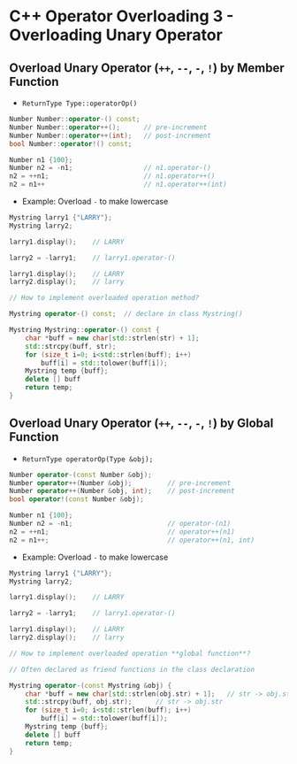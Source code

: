 # C++ Operator Overloading 3 - Overloading Unary Operator

## Overload Unary Operator (`++`, `--`, `-`, `!`) by Member Function

+ `ReturnType Type::operatorOp()`
```C++
Number Number::operator-() const;
Number Number::operator++();      // pre-increment
Number Number::operator++(int);   // post-increment
bool Number::operator!() const;

Number n1 {100}; 
Number n2 = -n1;                  // n1.operator-()
n2 = ++n1;                        // n1.operator++()
n2 = n1++                         // n1.operator++(int)
```

+ Example: Overload `-` to make lowercase
```C++
Mystring larry1 {"LARRY"};
Mystring larry2;

larry1.display();    // LARRY

larry2 = -larry1;    // larry1.operator-()

larry1.display();    // LARRY
larry2.display();    // larry

// How to implement overloaded operation method?
```

```C++
Mystring operator-() const;  // declare in class Mystring()

Mystring Mystring::operator-() const {
	char *buff = new char[std::strlen(str) + 1];
	std::strcpy(buff, str);
	for (size_t i=0; i<std::strlen(buff); i++)
		buff[i] = std::tolower(buff[i]);
	Mystring temp {buff};
	delete [] buff
	return temp;
}
```

## Overload Unary Operator (`++`, `--`, `-`, `!`) by Global Function

+ `ReturnType operatorOp(Type &obj);`
```C++
Number operator-(const Number &obj);
Number operator++(Number &obj);         // pre-increment
Number operator++(Number &obj, int);    // post-increment
bool operator!(const Number &obj);

Number n1 {100};
Number n2 = -n1;                        // operator-(n1)
n2 = ++n1;                              // operator++(n1)
n2 = n1++;                              // operator++(n1, int)
```

+ Example: Overload `-` to make lowercase
```C++
Mystring larry1 {"LARRY"};
Mystring larry2;

larry1.display();    // LARRY

larry2 = -larry1;    // larry1.operator-()

larry1.display();    // LARRY
larry2.display();    // larry

// How to implement overloaded operation **global function**?
```

```C++
// Often declared as friend functions in the class declaration

Mystring operator-(const Mystring &obj) {
	char *buff = new char[std::strlen(obj.str) + 1];   // str -> obj.str, since it is no longer a method any more
	std::strcpy(buff, obj.str);      // str -> obj.str
	for (size_t i=0; i<std::strlen(buff); i++)
		buff[i] = std::tolower(buff[i]);
	Mystring temp {buff};
	delete [] buff
	return temp;
}
```